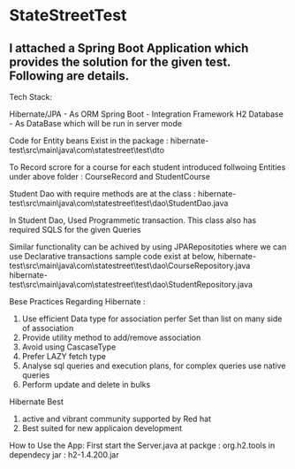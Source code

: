 # StateStreetTest

I attached a Spring Boot Application which provides the solution for the given test. Following are details.
---------------------------------------------------------------------------------------------------------------------
Tech Stack:

Hibernate/JPA - As ORM
Spring Boot - Integration Framework
H2 Database - As DataBase which will be run in server mode

Code for Entity beans Exist in the package : hibernate-test\src\main\java\com\statestreet\test\dto

To Record scrore for a course for each student introduced follwoing Entities under above folder : CourseRecord and StudentCourse

Student Dao with require methods are at the class : hibernate-test\src\main\java\com\statestreet\test\dao\StudentDao.java

In Student Dao, Used Programmetic transaction. This class also has required SQLS for the given Queries

Similar functionality can be achived by using JPARepositoties where we can use Declarative transactions sample code exist at below,
hibernate-test\src\main\java\com\statestreet\test\dao\CourseRepository.java
hibernate-test\src\main\java\com\statestreet\test\dao\StudentRepository.java


Bese Practices Regarding Hibernate :

1. Use efficient Data type for association perfer Set than list on many side of association
2. Provide utility method to add/remove association
3. Avoid using CascaseType 
4. Prefer LAZY fetch type
5. Analyse sql queries and execution plans, for complex queries use native queries
6. Perform update and delete in bulks

Hibernate Best 

1. active and vibrant community supported by Red hat
2. Best suited for new applicaion development

How to Use the App:
First start the Server.java at packge : org.h2.tools in dependecy jar : h2-1.4.200.jar

